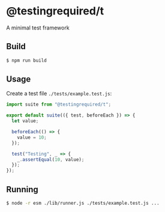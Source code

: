 # @testingrequired/t

A minimal test framework

## Build

```bash
$ npm run build
```

## Usage

Create a test file `./tests/example.test.js`:

```javascript
import suite from "@testingrequired/t";

export default suite(({ test, beforeEach }) => {
  let value;

  beforeEach(() => {
    value = 10;
  });

  test("Testing", _ => {
    _.assertEqual(10, value);
  });
});
```

## Running

```bash
$ node -r esm ./lib/runner.js ./tests/example.test.js ...
```
